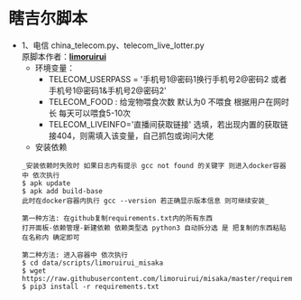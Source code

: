 # 瞎吉尔脚本
- 1、电信 china_telecom.py、telecom_live_lotter.py  
原脚本作者：[**limoruirui**](https://github.com/limoruirui/misaka)  
    - 环境变量：  
        - TELECOM_USERPASS = '手机号1@密码1换行手机号2@密码2 或者 手机号1@密码1&手机号2@密码2'
        - TELECOM_FOOD  : 给宠物喂食次数 默认为0 不喂食 根据用户在网时长 每天可以喂食5-10次
        - TELECOM_LIVEINFO='直播间获取链接'  选填，若出现内置的获取链接404，则需填入该变量，自己抓包或询问大佬  
    - 安装依赖
  ```
  _安装依赖时失败时 如果日志内有提示 gcc not found 的关键字 则进入docker容器中 依次执行
  $ apk update
  $ apk add build-base 
  此时在docker容器内执行 gcc --version 若正确显示版本信息 则可继续安装_
  
  第一种方法: 在github复制requirements.txt内的所有东西 
  打开面板-依赖管理-新建依赖 依赖类型选 python3 自动拆分选 是 把复制的东西粘贴在名称内 确定即可
  
  第二种方法: 进入容器中 依次执行
  $ cd data/scripts/limoruirui_misaka
  $ wget https://raw.githubusercontent.com/limoruirui/misaka/master/requirements.txt
  $ pip3 install -r requirements.txt
